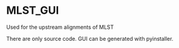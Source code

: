 # MLST_GUI
Used for the upstream alignments of MLST

There are only source code. GUI can be generated with pyinstaller.
